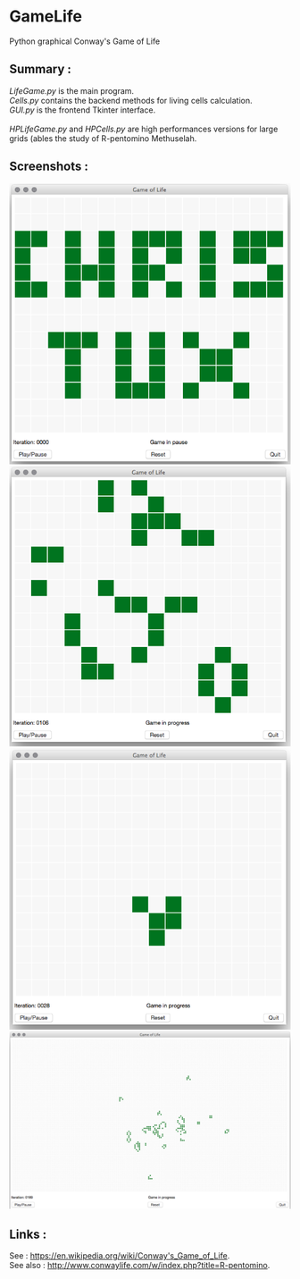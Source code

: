 # GameLife
Python graphical Conway's Game of Life

## Summary :

<i>LifeGame.py</i> is the main program.</br>
<i>Cells.py</i> contains the backend methods for living cells calculation.</br>
<i>GUI.py</i> is the frontend Tkinter interface.</br>
</br>
<i>HPLifeGame.py</i> and <i>HPCells.py</i> are high performances versions for large grids (ables the study of R-pentomino Methuselah.</br>

## Screenshots :

<p align="center">
  <img src="GoL1.png"/>
  <img src="GoL2.png"/>
  <img src="GoL3.png"/>
  <img src="GoL4.png"/>
</p>

## Links :

See : <a href="https://en.wikipedia.org/wiki/Conway's_Game_of_Life">https://en.wikipedia.org/wiki/Conway's_Game_of_Life</a>.</br>
See also : <a href="http://www.conwaylife.com/w/index.php?title=R-pentomino">http://www.conwaylife.com/w/index.php?title=R-pentomino</a>.
